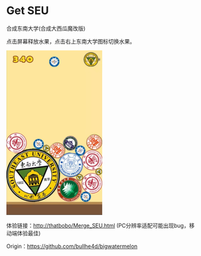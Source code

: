 # Get SEU

合成东南大学(合成大西瓜魔改版)


点击屏幕释放水果，点击右上东南大学图标切换水果。

<img src="https://github.com/Luciferbobo/Merge_SEU/blob/main/Fig/6eac2f5fdc225e2593eee4c9c00a2dc.jpg" width="250" height="430"> 

体验链接：[http://thatbobo/Merge_SEU.html](http://thatbobo.com/Merge_SEU/) (PC分辨率适配可能出现bug，移动端体验最佳)

Origin：https://github.com/bullhe4d/bigwatermelon


